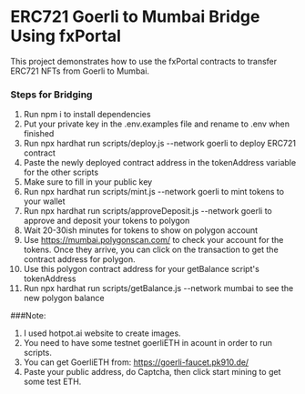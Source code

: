 # ERC721 Goerli to Mumbai Bridge Using fxPortal
This project demonstrates how to use the fxPortal contracts to transfer ERC721 NFTs from Goerli to Mumbai.

### Steps for Bridging

1. Run npm i to install dependencies
2. Put your private key in the .env.examples file and rename to .env when finished
3. Run npx hardhat run scripts/deploy.js --network goerli to deploy ERC721 contract
4. Paste the newly deployed contract address in the tokenAddress variable for the other scripts
5. Make sure to fill in your public key
6. Run npx hardhat run scripts/mint.js --network goerli to mint tokens to your wallet
7. Run npx hardhat run scripts/approveDeposit.js --network goerli to approve and deposit your tokens to polygon
8. Wait 20-30ish minutes for tokens to show on polygon account
9. Use https://mumbai.polygonscan.com/ to check your account for the tokens. Once they arrive, you can click on the transaction to get the contract address for polygon.
10. Use this polygon contract address for your getBalance script's tokenAddress
11. Run npx hardhat run scripts/getBalance.js --network mumbai to see the new polygon balance

###Note:
1. I used hotpot.ai website to create images.
2. You need to have some testnet goerliETH in acount in order to run scripts.
3. You can get GoerliETH from: https://goerli-faucet.pk910.de/
4. Paste your public address, do Captcha, then click start mining to get some test ETH.
